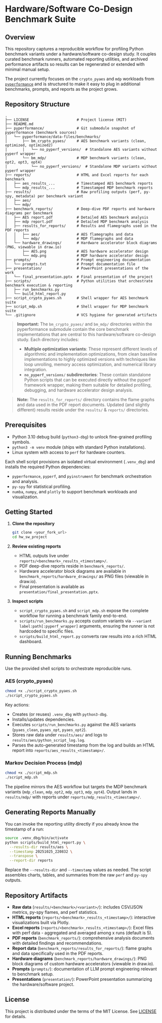 # Hardware/Software Co-Design Benchmark Suite

## Overview
This repository captures a reproducible workflow for profiling Python benchmark variants under a hardware/software co-design study. It couples curated benchmark runners, automated reporting utilities, and archived performance artifacts so results can be regenerated or extended with minimal manual setup.

The project currently focuses on the `crypto_pyaes` and `mdp` workloads from [`pyperformance`](https://github.com/python/pyperformance) and is structured to make it easy to plug in additional benchmarks, prompts, and reports as the project grows.

## Repository Structure
```
.
├── LICENSE                      # Project license (MIT)
├── README.md
├── pyperformance/               # Git submodule snapshot of pyperformance (benchmark sources)
│   └── pyperformance/data-files/benchmarks/
│       ├── bm_crypto_pyaes/     # AES benchmark variants (clean, optimized, optimized2)
│       │   └── no_pyperf_versions/  # Standalone AES variants without pyperf wrapper
│       └── bm_mdp/              # MDP benchmark variants (clean, opt2, opt3, opt4)
│           └── no_pyperf_versions/  # Standalone MDP variants without pyperf wrapper
├── reports/                     # HTML and Excel reports for each benchmark
│   ├── aes_results_...          # Timestamped AES benchmark reports
│   └── mdp_results_...          # Timestamped MDP benchmark reports
├── results/                     # Raw profiling outputs (perf, py-spy, metadata) per benchmark variant
│   ├── aes/
│   └── mdp/
├── benchmark_reports/           # Deep-dive PDF reports and hardware diagrams per benchmark
│   ├── AES report.pdf           # Detailed AES benchmark analysis
│   ├── mdp report.pdf           # Detailed MDP benchmark analysis
│   ├── results_for_reports/     # Results and flamegraphs used in the PDF reports
│   │   ├── aes/                 # AES flamegraphs and data
│   │   └── mdp/                 # MDP flamegraphs and data
│   └── hardware_drawings/       # Hardware accelerator block diagrams (PNG, viewable in draw.io)
│       ├── AES.png              # AES hardware accelerator design
│       └── mdp.png              # MDP hardware accelerator design
├── prompts/                     # Prompt engineering documentation
│   └── prompts.txt              # Prompt documentation file
├── presentation/                # PowerPoint presentations of the work
│   └── final_presentation.pptx  # Final presentation of the project
├── scripts/                     # Python utilities that orchestrate benchmark execution & reporting
│   ├── run_benchmarks.py
│   └── build_html_report.py
├── script_crypto_pyaes.sh       # Shell wrapper for AES benchmark suite
├── script_mdp.sh                # Shell wrapper for MDP benchmark suite
└── .gitignore                   # VCS hygiene for generated artifacts
```

> **Important:** The `bm_crypto_pyaes/` and `bm_mdp/` directories within the pyperformance submodule contain the core benchmark implementations that are central to this hardware/software co-design study. Each directory includes:
> 
> - **Multiple optimization variants**: These represent different levels of algorithmic and implementation optimizations, from clean baseline implementations to highly optimized versions with techniques like loop unrolling, memory access optimization, and numerical library integration.
> - **`no_pyperf_versions/` subdirectories**: These contain standalone Python scripts that can be executed directly without the pyperf framework wrapper, making them suitable for detailed profiling, debugging, and hardware accelerator design analysis.
> 

> **Note:** The `results_for_reports/` directory contains the flame graphs and data used in the PDF report documents. Updated (and slightly different) results reside under the `results/` & `reports/` directories.

## Prerequisites
- Python 3.10 debug build (`python3-dbg`) to unlock fine-grained profiling symbols.
- `python3 -m venv` module (ships with standard Python installations).
- Linux system with access to `perf` for hardware counters.

Each shell script provisions an isolated virtual environment (`.venv_dbg`) and installs the required Python dependencies:

- `pyperformance`, `pyperf`, and `pyinstrument` for benchmark orchestration and analysis.
- `py-spy` for statistical profiling.
- `numba`, `numpy`, and `plotly` to support benchmark workloads and visualization.

## Getting Started
1. **Clone the repository**
   ```bash
   git clone <your_fork_url>
   cd hw_sw_project
   ```

2. **Review existing reports**
   - HTML outputs live under `reports/<benchmark>_results_<timestamp>/`.
   - PDF deep-dive reports reside in `benchmark_reports/`.
   - Hardware accelerator block diagrams are available in `benchmark_reports/hardware_drawings/` as PNG files (viewable in draw.io).
   - Final presentation is available as `presentation/final_presentation.pptx`.

3. **Inspect scripts**
   - `script_crypto_pyaes.sh` and `script_mdp.sh` expose the complete workflow for running a benchmark family end-to-end.
   - `scripts/run_benchmarks.py` accepts custom variants via `--variant label:path[:pyperf_wrapper]` arguments, ensuring the runner is not hardcoded to specific files.
   - `scripts/build_html_report.py` converts raw results into a rich HTML dashboard.

## Running Benchmarks
Use the provided shell scripts to orchestrate reproducible runs.

### AES (crypto_pyaes)
```bash
chmod +x ./script_crypto_pyaes.sh
./script_crypto_pyaes.sh
```
Key actions:
- Creates (or reuses) `.venv_dbg` with `python3-dbg`.
- Installs/updates dependencies.
- Executes `scripts/run_benchmarks.py` against the AES variants (`pyaes_clean`, `pyaes_opt`, `pyaes_opt2`).
- Stores raw data under `results/aes/` and logs to `results/aes/python_script_log.log`.
- Parses the auto-generated timestamp from the log and builds an HTML report into `reports/aes_results_<timestamp>/`.

### Markov Decision Process (mdp)
```bash
chmod +x ./script_mdp.sh
./script_mdp.sh
```
The pipeline mirrors the AES workflow but targets the MDP benchmark variants (`mdp_clean`, `mdp_opt2`, `mdp_opt3`, `mdp_opt4`). Output lands in `results/mdp/` with reports under `reports/mdp_results_<timestamp>/`.



## Generating Reports Manually
You can invoke the reporting utility directly if you already know the timestamp of a run:
```bash
source .venv_dbg/bin/activate
python scripts/build_html_report.py \
  --results-dir results/aes \
  --timestamp 20251025_220832 \
  --transpose \
  --report-dir reports
```
Replace the `--results-dir` and `--timestamp` values as needed. The script assembles charts, tables, and summaries from the raw `perf` and `py-spy` outputs.

## Repository Artifacts
- **Raw data** (`results/<benchmark>/<variant>/`): includes CSV/JSON metrics, py-spy flames, and perf statistics.
- **HTML reports** (`reports/<benchmark>_results_<timestamp>/`): interactive visualizations built via Plotly.
- **Excel reports** (`reports/<benchmark>_results_<timestamp>/`): Excel files with perf data - aggregated and averaged among x runs (default is 5).
- **PDF reports** (`benchmark_reports/`): comprehensive analysis documents with detailed findings and recommendations.
- **Report data** (`benchmark_reports/results_for_reports/`): flame graphs and data specifically used in the PDF reports.
- **Hardware diagrams** (`benchmark_reports/hardware_drawings/`): PNG block diagrams of custom hardware accelerators (viewable in draw.io).
- **Prompts** (`prompts/`): documentation of LLM prompt engineering relevant to benchmark setup.
- **Presentations** (`presentation/`): PowerPoint presentation summarizing the hardware/software project.


## License
This project is distributed under the terms of the MIT License. See [LICENSE](LICENSE) for details.
